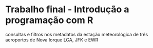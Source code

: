 # Trabalho final - Introdução a programação com R
 consultas e filtros nos metadatos da estação meteorológica de três aeroportos de Nova Iorque LGA, JFK e EWR
